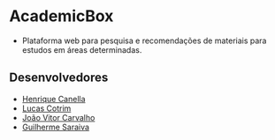 # AcademicBox
+ Plataforma web para pesquisa e recomendações de materiais para estudos em áreas determinadas. 
## Desenvolvedores
+ [Henrique Canella](https://github.com/henriquecanella)
+ [Lucas Cotrim](https://github.com/LuLCotrim)
+ [João Vitor Carvalho](https://github.com/JVitorRetucci)
+ [Guilherme Saraiva](https://github.com/ghsaraiva)
